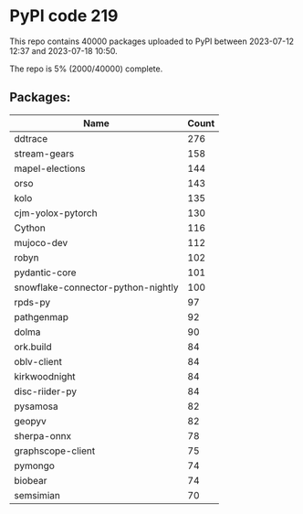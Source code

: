 # PyPI code 219

This repo contains 40000 packages uploaded to PyPI between 
2023-07-12 12:37 and 2023-07-18 10:50.

The repo is 5% (2000/40000) complete.

## Packages:

| Name  | Count |
| ----- | ----- |
| ddtrace | 276 |
| stream-gears | 158 |
| mapel-elections | 144 |
| orso | 143 |
| kolo | 135 |
| cjm-yolox-pytorch | 130 |
| Cython | 116 |
| mujoco-dev | 112 |
| robyn | 102 |
| pydantic-core | 101 |
| snowflake-connector-python-nightly | 100 |
| rpds-py | 97 |
| pathgenmap | 92 |
| dolma | 90 |
| ork.build | 84 |
| oblv-client | 84 |
| kirkwoodnight | 84 |
| disc-riider-py | 84 |
| pysamosa | 82 |
| geopyv | 82 |
| sherpa-onnx | 78 |
| graphscope-client | 75 |
| pymongo | 74 |
| biobear | 74 |
| semsimian | 70 |


